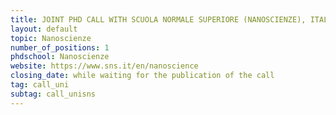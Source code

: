 ```yaml
---
title: JOINT PHD CALL WITH SCUOLA NORMALE SUPERIORE (NANOSCIENZE), ITALY  
layout: default
topic: Nanoscienze 
number_of_positions: 1
phdschool: Nanoscienze
website: https://www.sns.it/en/nanoscience
closing_date: while waiting for the publication of the call
tag: call_uni
subtag: call_unisns 
---
```

